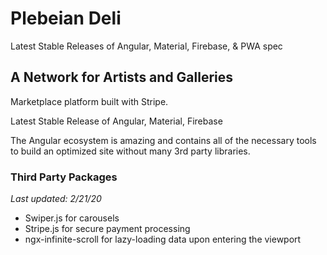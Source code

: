 # Plebeian Deli

Latest Stable Releases of Angular, Material, Firebase, & PWA spec

## A Network for Artists and Galleries

Marketplace platform built with Stripe.

Latest Stable Release of Angular, Material, Firebase

The Angular ecosystem is amazing and contains all of the necessary tools to build an optimized site without many 3rd party libraries.

### Third Party Packages

*Last updated: 2/21/20*

- Swiper.js for carousels
- Stripe.js for secure payment processing
- ngx-infinite-scroll for lazy-loading data upon entering the viewport
